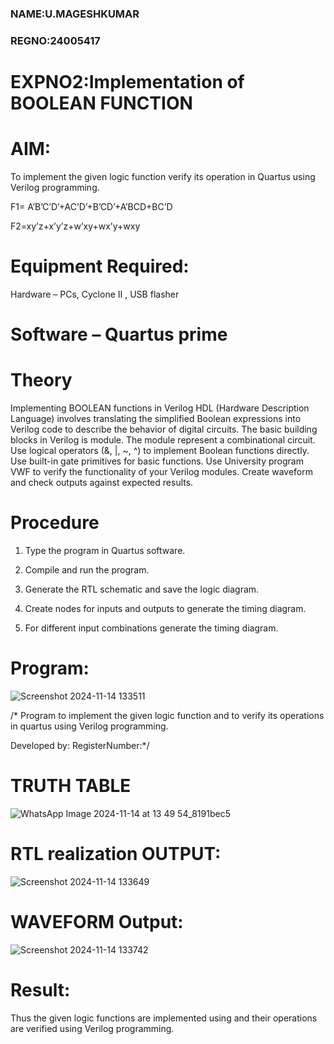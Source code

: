 ### NAME:U.MAGESHKUMAR
### REGNO:24005417
# EXPNO2:Implementation of BOOLEAN FUNCTION 

# AIM:

To implement the given logic function verify its operation in Quartus using Verilog programming.

F1= A’B’C’D’+AC’D’+B’CD’+A’BCD+BC’D 

F2=xy’z+x’y’z+w’xy+wx’y+wxy

# Equipment Required:

Hardware – PCs, Cyclone II , USB flasher

# Software – Quartus prime

# Theory
Implementing BOOLEAN functions in Verilog HDL (Hardware Description Language) involves translating the simplified Boolean expressions into Verilog code to describe the behavior of digital circuits. The basic building blocks in Verilog is module. The module represent a combinational circuit. Use logical operators (&, |, ~, ^) to implement Boolean functions directly. Use built-in gate primitives for basic functions. Use University program VWF to verify the functionality of your Verilog modules. Create waveform and check outputs against expected results.


# Procedure

1.	Type the program in Quartus software.

2.	Compile and run the program.

3.	Generate the RTL schematic and save the logic diagram.

4.	Create nodes for inputs and outputs to generate the timing diagram.

5.	For different input combinations generate the timing diagram.


# Program:
![Screenshot 2024-11-14 133511](https://github.com/user-attachments/assets/22abc19d-be4d-41bd-9671-e86ae31bbc5f)

/* Program to implement the given logic function and to verify its operations in quartus using Verilog programming. 

Developed by: RegisterNumber:*/

# TRUTH TABLE
![WhatsApp Image 2024-11-14 at 13 49 54_8191bec5](https://github.com/user-attachments/assets/1e0026e3-47bd-404a-94d6-48fc34c93d72)

# RTL realization OUTPUT:
![Screenshot 2024-11-14 133649](https://github.com/user-attachments/assets/204e3336-7678-4315-ae10-04300491e6d0)

# WAVEFORM Output:
![Screenshot 2024-11-14 133742](https://github.com/user-attachments/assets/a497c929-41cb-4e2f-b3c3-f27ce26e07e6)


# Result:

Thus the given logic functions are implemented using and their operations are verified using Verilog programming.

